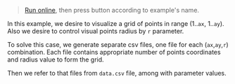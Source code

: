 > [Run online](http://tinyurl.com/te3bsoh), then press button according to example's name.

In this example, we desire to visualize a grid of points in range (1..`ax`, 1..`ay`).
Also we desire to control visual points radius by `r` parameter.

To solve this case, we generate separate csv files, one file for each (`ax`,`ay`,`r`) combination.
Each file contains appropriate number of points coordinates and radius value to form the grid.

Then we refer to that files from `data.csv` file, among with parameter values.


